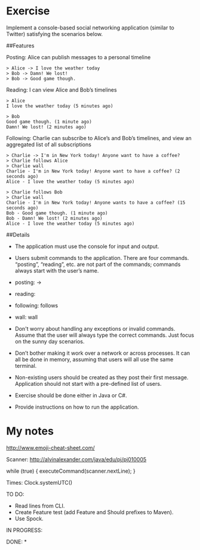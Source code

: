 # Exercise

Implement a console-based social networking application (similar to Twitter) satisfying the scenarios below.

##Features

Posting: Alice can publish messages to a personal timeline
```
> Alice -> I love the weather today
> Bob -> Damn! We lost!
> Bob -> Good game though.
```

Reading: I can view Alice and Bob’s timelines
```
> Alice
I love the weather today (5 minutes ago)
```
```
> Bob
Good game though. (1 minute ago)
Damn! We lost! (2 minutes ago)
```

Following: Charlie can subscribe to Alice’s and Bob’s timelines, and view an aggregated list of all subscriptions

```
> Charlie -> I'm in New York today! Anyone want to have a coffee?
> Charlie follows Alice
> Charlie wall
Charlie - I'm in New York today! Anyone want to have a coffee? (2 seconds ago)
Alice - I love the weather today (5 minutes ago)
```

```
> Charlie follows Bob
> Charlie wall
Charlie - I'm in New York today! Anyone wants to have a coffee? (15 seconds ago)
Bob - Good game though. (1 minute ago)
Bob - Damn! We lost! (2 minutes ago)
Alice - I love the weather today (5 minutes ago)
```

##Details
* The application must use the console for input and output.
* Users submit commands to the application. There are four commands. “posting”, “reading”, etc. are not part of the commands; commands always start with the user’s name.
 * posting: <user name> -> <message>
 * reading: <user name>
 * following: <user name> follows <another user>
 * wall: <user name> wall


* Don't worry about handling any exceptions or invalid commands. Assume that the user will always type the correct commands. Just focus on the sunny day scenarios.
* Don’t bother making it work over a network or across processes. It can all be done in memory, assuming that users will all use the same terminal.
* Non-existing users should be created as they post their first message. Application should not start with a pre-defined list of users.
* Exercise should be done either in Java or C#.
* Provide instructions on how to run the application.


# My notes
http://www.emoji-cheat-sheet.com/

Scanner:
http://alvinalexander.com/java/edu/pj/pj010005

while (true) {
 executeCommand(scanner.nextLine);
}


Times:
Clock.systemUTC()



TO DO:
* Read lines from CLI.
* Create Feature test (add Feature and Should prefixes to Maven).
* Use Spock.



IN PROGRESS:


DONE:
*
